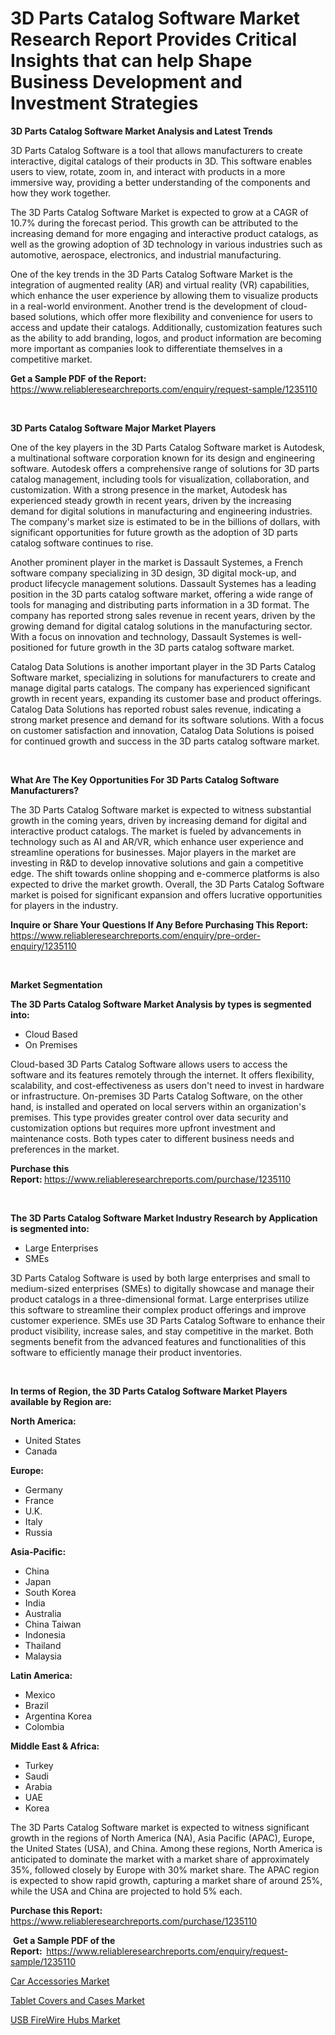 <p><h1>3D Parts Catalog Software Market Research Report Provides Critical Insights that can help Shape Business Development and Investment Strategies</h1></p><p><strong>3D Parts Catalog Software Market Analysis and Latest Trends</strong></p>
<p><p>3D Parts Catalog Software is a tool that allows manufacturers to create interactive, digital catalogs of their products in 3D. This software enables users to view, rotate, zoom in, and interact with products in a more immersive way, providing a better understanding of the components and how they work together. </p><p>The 3D Parts Catalog Software Market is expected to grow at a CAGR of 10.7% during the forecast period. This growth can be attributed to the increasing demand for more engaging and interactive product catalogs, as well as the growing adoption of 3D technology in various industries such as automotive, aerospace, electronics, and industrial manufacturing. </p><p>One of the key trends in the 3D Parts Catalog Software Market is the integration of augmented reality (AR) and virtual reality (VR) capabilities, which enhance the user experience by allowing them to visualize products in a real-world environment. Another trend is the development of cloud-based solutions, which offer more flexibility and convenience for users to access and update their catalogs. Additionally, customization features such as the ability to add branding, logos, and product information are becoming more important as companies look to differentiate themselves in a competitive market.</p></p>
<p><strong>Get a Sample PDF of the Report:&nbsp;</strong> <a href="https://www.reliableresearchreports.com/enquiry/request-sample/1235110">https://www.reliableresearchreports.com/enquiry/request-sample/1235110</a></p>
<p>&nbsp;</p>
<p><strong>3D Parts Catalog Software Major Market Players</strong></p>
<p><p>One of the key players in the 3D Parts Catalog Software market is Autodesk, a multinational software corporation known for its design and engineering software. Autodesk offers a comprehensive range of solutions for 3D parts catalog management, including tools for visualization, collaboration, and customization. With a strong presence in the market, Autodesk has experienced steady growth in recent years, driven by the increasing demand for digital solutions in manufacturing and engineering industries. The company's market size is estimated to be in the billions of dollars, with significant opportunities for future growth as the adoption of 3D parts catalog software continues to rise.</p><p>Another prominent player in the market is Dassault Systemes, a French software company specializing in 3D design, 3D digital mock-up, and product lifecycle management solutions. Dassault Systemes has a leading position in the 3D parts catalog software market, offering a wide range of tools for managing and distributing parts information in a 3D format. The company has reported strong sales revenue in recent years, driven by the growing demand for digital catalog solutions in the manufacturing sector. With a focus on innovation and technology, Dassault Systemes is well-positioned for future growth in the 3D parts catalog software market.</p><p>Catalog Data Solutions is another important player in the 3D Parts Catalog Software market, specializing in solutions for manufacturers to create and manage digital parts catalogs. The company has experienced significant growth in recent years, expanding its customer base and product offerings. Catalog Data Solutions has reported robust sales revenue, indicating a strong market presence and demand for its software solutions. With a focus on customer satisfaction and innovation, Catalog Data Solutions is poised for continued growth and success in the 3D parts catalog software market.</p></p>
<p>&nbsp;</p>
<p><strong>What Are The Key Opportunities For 3D Parts Catalog Software Manufacturers?</strong></p>
<p><p>The 3D Parts Catalog Software market is expected to witness substantial growth in the coming years, driven by increasing demand for digital and interactive product catalogs. The market is fueled by advancements in technology such as AI and AR/VR, which enhance user experience and streamline operations for businesses. Major players in the market are investing in R&D to develop innovative solutions and gain a competitive edge. The shift towards online shopping and e-commerce platforms is also expected to drive the market growth. Overall, the 3D Parts Catalog Software market is poised for significant expansion and offers lucrative opportunities for players in the industry.</p></p>
<p><strong>Inquire or Share Your Questions If Any Before Purchasing This Report:</strong> <a href="https://www.reliableresearchreports.com/enquiry/pre-order-enquiry/1235110">https://www.reliableresearchreports.com/enquiry/pre-order-enquiry/1235110</a></p>
<p>&nbsp;</p>
<p><strong>Market Segmentation</strong></p>
<p><strong>The 3D Parts Catalog Software Market Analysis by types is segmented into:</strong></p>
<p><ul><li>Cloud Based</li><li>On Premises</li></ul></p>
<p><p>Cloud-based 3D Parts Catalog Software allows users to access the software and its features remotely through the internet. It offers flexibility, scalability, and cost-effectiveness as users don't need to invest in hardware or infrastructure. On-premises 3D Parts Catalog Software, on the other hand, is installed and operated on local servers within an organization's premises. This type provides greater control over data security and customization options but requires more upfront investment and maintenance costs. Both types cater to different business needs and preferences in the market.</p></p>
<p><strong>Purchase this Report:&nbsp;</strong><a href="https://www.reliableresearchreports.com/purchase/1235110">https://www.reliableresearchreports.com/purchase/1235110</a></p>
<p>&nbsp;</p>
<p><strong>The 3D Parts Catalog Software Market Industry Research by Application is segmented into:</strong></p>
<p><ul><li>Large Enterprises</li><li>SMEs</li></ul></p>
<p><p>3D Parts Catalog Software is used by both large enterprises and small to medium-sized enterprises (SMEs) to digitally showcase and manage their product catalogs in a three-dimensional format. Large enterprises utilize this software to streamline their complex product offerings and improve customer experience. SMEs use 3D Parts Catalog Software to enhance their product visibility, increase sales, and stay competitive in the market. Both segments benefit from the advanced features and functionalities of this software to efficiently manage their product inventories.</p></p>
<p>&nbsp;</p>
<p><strong>In terms of Region, the 3D Parts Catalog Software Market Players available by Region are:</strong></p>
<p>
    <p> <strong> North America: </strong>
        <ul>
            <li>United States</li>
            <li>Canada</li>
        </ul>
        </p> 
    <p> <strong> Europe: </strong>
        <ul>
            <li>Germany</li>
            <li>France</li>
            <li>U.K.</li>
            <li>Italy</li>
            <li>Russia</li>
        </ul>
        </p> 
    <p> <strong> Asia-Pacific: </strong>
        <ul>
            <li>China</li>
            <li>Japan</li>
            <li>South Korea</li>
            <li>India</li>
            <li>Australia</li>
            <li>China Taiwan</li>
            <li>Indonesia</li>
            <li>Thailand</li>
            <li>Malaysia</li>
        </ul>
        </p> 
    <p> <strong> Latin America: </strong>
        <ul>
            <li>Mexico</li>
            <li>Brazil</li>
            <li>Argentina Korea</li>
            <li>Colombia</li>
        </ul>
        </p> 
    <p> <strong> Middle East & Africa: </strong>
        <ul>
            <li>Turkey</li>
            <li>Saudi</li>
            <li>Arabia</li>
            <li>UAE</li>
            <li>Korea</li>
        </ul>
    </p>
    </p>
<p><p>The 3D Parts Catalog Software market is expected to witness significant growth in the regions of North America (NA), Asia Pacific (APAC), Europe, the United States (USA), and China. Among these regions, North America is anticipated to dominate the market with a market share of approximately 35%, followed closely by Europe with 30% market share. The APAC region is expected to show rapid growth, capturing a market share of around 25%, while the USA and China are projected to hold 5% each.</p></p>
<p><strong>Purchase this Report: </strong><a href="https://www.reliableresearchreports.com/purchase/1235110">https://www.reliableresearchreports.com/purchase/1235110</a></p>
<p>&nbsp;<strong>Get a Sample PDF of the Report:&nbsp;&nbsp;</strong><a href="https://www.reliableresearchreports.com/enquiry/request-sample/1235110">https://www.reliableresearchreports.com/enquiry/request-sample/1235110</a></p>
<p><strong></strong></p>
<p><p><a href="https://view.publitas.com/reportprime-1/car-accessories-market-dynamics-2023-2030-also-about-its-market-trends-projections-and-opportunities/">Car Accessories Market</a></p><p><a href="https://view.publitas.com/reportprime-1/tablet-covers-and-cases-market-size-and-examines-its-market-scope-with-a-primary-focus-on-growth-opportunities-and-forecasted-trends-spanning-from-2023-to-2030/">Tablet Covers and Cases Market</a></p><p><a href="https://view.publitas.com/reportprime-1/usb-firewire-hubs-market-research-report-provides-thorough-industry-overview-which-offers-an-in-depth-analysis-of-product-trends-and-new-market-divisions/">USB FireWire Hubs Market</a></p></p>